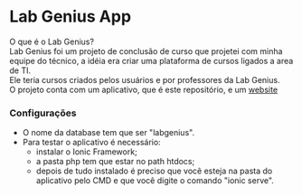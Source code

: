 <h1><b>Lab Genius App</b></h1>

O que é o Lab Genius? <br/>
Lab Genius foi um projeto de conclusão de curso que projetei com minha equipe do técnico, a idéia era criar uma plataforma de cursos ligados a area de TI. </br>
Ele teria cursos criados pelos usuários e por professores da Lab Genius. <br/>
O projeto conta com um aplicativo, que é este repositório, e um <a href="https://github.com/mdnm/labgeniuswebsite">website</a>

<h3>Configurações</h3>
  <ul>
    <li>O nome da database tem que ser "labgenius".</li>
    <li>Para testar o aplicativo é necessário:
      <ul>
        <li>instalar o Ionic Framework;</li>
        <li>a pasta php tem que estar no path htdocs;</li>
        <li>depois de tudo instalado é preciso que você esteja
         na pasta do aplicativo pelo CMD e que você digite o comando "ionic serve".</li>
       </ul>
    </li>
  </ul>

